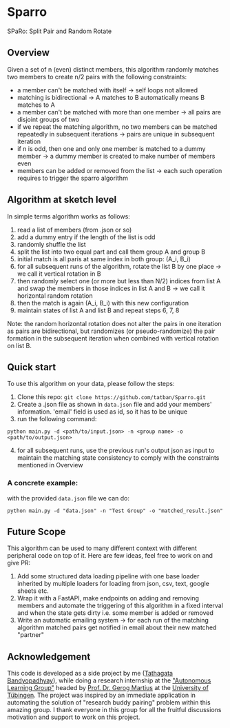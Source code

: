 # Sparro
SPaRo: Split Pair and Random Rotate

## Overview

Given a set of n (even) distinct members, this algorithm randomly matches two members to create n/2 pairs with the following constraints:
- a member can't be matched with itself -> self loops not allowed
- matching is bidirectional -> A matches to B automatically means B matches to A
- a member can't be matched with more than one member -> all pairs are disjoint groups of two
- if we repeat the matching algorithm, no two members can be matched repeatedly in subsequent iterations -> pairs are unique in subsequent iteration
- if n is odd, then one and only one member is matched to a dummy member -> a dummy member is created to make number of members even
- members can be added or removed from the list -> each such operation requires to trigger the sparro algorithm

## Algorithm at sketch level

In simple terms algorithm works as follows:
1. read a list of members (from .json or so)
2. add a dummy entry if the length of the list is odd
3. randomly shuffle the list
4. split the list into two equal part and call them group A and group B
5. initial match is all paris at same index in both group: (A_i, B_i)
6. for all subsequent runs of the algorithm, rotate the list B by one place -> we call it vertical rotation in B
7. then randomly select one (or more but less than N/2) indices from list A and swap the members in those indices in list A and B -> we call it horizontal random rotation
8. then the match is again (A_i, B_i) with this new configuration
9. maintain states of list A and list B and repeat steps 6, 7, 8

Note: the random horizontal rotation does not alter the pairs in one iteration as pairs are bidirectional, but randomizes (or pseudo-randomize) the pair formation in the subsequent iteration when combined with vertical rotation on list B.

## Quick start

To use this algorithm on your data, please follow the steps:
1. Clone this repo: ```git clone https://github.com/tatban/Sparro.git```
2. Create a .json file as shown in ```data.json``` file and add your members' information. 'email' field is used as id, so it has to be unique
3. run the following command:
```commandline
python main.py -d <path/to/input.json> -n <group name> -o <path/to/output.json>
```
4. for all subsequent runs, use the previous run's output json as input to maintain the matching state consistency to comply with the constraints mentioned in Overview

### A concrete example:
with the provided ```data.json``` file we can do:
```commandline
python main.py -d "data.json" -n "Test Group" -o "matched_result.json"
```

## Future Scope

This algorithm can be used to many different context with different peripheral code on top of it. Here are few ideas, feel free to work on and give PR:
1. Add some structured data loading pipeline with one base loader inherited by multiple loaders for loading from json, csv, text, google sheets etc. 
2. Wrap it with a FastAPI, make endpoints on adding and removing members and automate the triggering of this algorithm in a fixed interval and when the state gets dirty i.e. some member is added or removed
3. Write an automatic emailing system -> for each run of the matching algorithm matched pairs get notified in email about their new matched "partner"

## Acknowledgement
This code is developed as a side project by me ([Tathagata Bandyopadhyay](https://tatban.github.io/)), while doing a research internship at the ["Autonomous Learning Group"](https://uni-tuebingen.de/fakultaeten/mathematisch-naturwissenschaftliche-fakultaet/fachbereiche/informatik/lehrstuehle/distributed-intelligence/home/) headed by [Prof. Dr. Gerog Martius](https://uni-tuebingen.de/fakultaeten/mathematisch-naturwissenschaftliche-fakultaet/fachbereiche/informatik/lehrstuehle/distributed-intelligence/team/prof-dr-georg-martius/) at the [University of Tübingen](https://uni-tuebingen.de/). The project was inspired by an immediate application in automating the solution of "research buddy pairing" problem within this amazing group. I thank everyone in this group for all the fruitful discussions motivation and support to work on this project.

